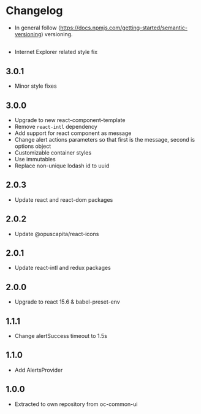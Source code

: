 # Changelog

* In general follow (https://docs.npmjs.com/getting-started/semantic-versioning) versioning.
## <next>
* Internet Explorer related style fix

## 3.0.1
* Minor style fixes

## 3.0.0
* Upgrade to new react-component-template
* Remove `react-intl` dependency
* Add support for react component as message
* Change alert actions parameters so that first is the message, second is options object
* Customizable container styles
* Use immutables
* Replace non-unique lodash id to uuid

## 2.0.3
* Update react and react-dom packages

## 2.0.2
* Update @opuscapita/react-icons

## 2.0.1
* Update react-intl and redux packages

## 2.0.0
* Upgrade to react 15.6 & babel-preset-env

## 1.1.1
* Change alertSuccess timeout to 1.5s

## 1.1.0
* Add AlertsProvider

## 1.0.0
* Extracted to own repository from oc-common-ui
